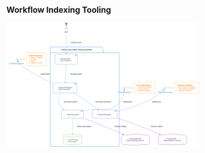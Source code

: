 
## Workflow Indexing Tooling

![Workflow Indexing Tooling](https://github.com/Hrishikesh332/Indexing-Tooling/blob/main/src/workflow-tooling-indexing.png)
